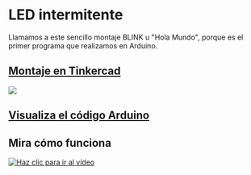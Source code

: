 # LED intermitente

Llamamos a este sencillo montaje BLINK u "Hola Mundo", porque es el primer programa que realizamos en Arduino.

## [Montaje en Tinkercad](https://www.tinkercad.com/things/bRsRqZqq0qj)

[![](imágenes/Blink.png)](https://www.tinkercad.com/things/bRsRqZqq0qj "Ver el circuito en TinkerCAD")

## [Visualiza el código Arduino](led_blink/led_blink.ino)


## Mira cómo funciona

[![Haz clic para ir al vídeo](http://img.youtube.com/vi/2RPqv3ILTJM/0.jpg)](http://www.youtube.com/watch?v=2RPqv3ILTJM "Blink con LED")

